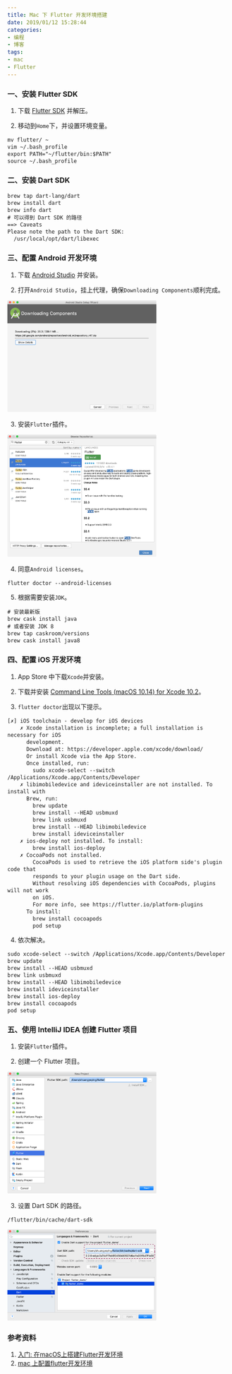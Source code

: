 ```yaml
---
title: Mac 下 Flutter 开发环境搭建
date: 2019/01/12 15:28:44
categories: 
- 编程
- 博客
tags: 
- mac
- Flutter
---
```


###  一、安装 Flutter SDK
1. 下载 [Flutter SDK](https://flutter.dev/docs/development/tools/sdk/releases?tab=macos#macos) 并解压。

2. 移动到`Home`下，并设置环境变量。

```shell
mv flutter/ ~
vim ~/.bash_profile
export PATH="~/flutter/bin:$PATH"
source ~/.bash_profile
```

### 二、安装 Dart SDK

```shell
brew tap dart-lang/dart
brew install dart
brew info dart
# 可以得到 Dart SDK 的路径
==> Caveats
Please note the path to the Dart SDK:
  /usr/local/opt/dart/libexec
```

<!--more-->

### 三、配置 Android 开发环境

1. 下载 [Android Studio](https://developer.android.com/studio/index.html) 并安装。

2. 打开`Android Studio`，挂上代理，确保`Downloading Components`顺利完成。

<img src="https://raw.githubusercontent.com/streamelody/jekyll_resource/master/assets/blogImg/2019/mac_flutter/flutter_studio_downloading_components_001.png" style="zoom:33%;" />

3. 安装`Flutter`插件。

<img src="https://raw.githubusercontent.com/streamelody/jekyll_resource/master/assets/blogImg/2019/mac_flutter/flutter_studio_plugin.png" style="zoom:33%;" />

4. 同意`Android licenses`。

```
flutter doctor --android-licenses
```

5. 根据需要安装`JDK`。

```shell
# 安装最新版
brew cask install java
# 或者安装 JDK 8
brew tap caskroom/versions
brew cask install java8
```

### 四、配置 iOS 开发环境

1. App Store 中下载`Xcode`并安装。

2. 下载并安装 [Command Line Tools (macOS 10.14) for Xcode 10.2](https://developer.apple.com/download/more/)。

3. `flutter doctor`出现以下提示。

```shell
[✗] iOS toolchain - develop for iOS devices
    ✗ Xcode installation is incomplete; a full installation is necessary for iOS
      development.
      Download at: https://developer.apple.com/xcode/download/
      Or install Xcode via the App Store.
      Once installed, run:
        sudo xcode-select --switch /Applications/Xcode.app/Contents/Developer
    ✗ libimobiledevice and ideviceinstaller are not installed. To install with
      Brew, run:
        brew update
        brew install --HEAD usbmuxd
        brew link usbmuxd
        brew install --HEAD libimobiledevice
        brew install ideviceinstaller
    ✗ ios-deploy not installed. To install:
        brew install ios-deploy
    ✗ CocoaPods not installed.
        CocoaPods is used to retrieve the iOS platform side's plugin code that
        responds to your plugin usage on the Dart side.
        Without resolving iOS dependencies with CocoaPods, plugins will not work
        on iOS.
        For more info, see https://flutter.io/platform-plugins
      To install:
        brew install cocoapods
        pod setup
```

4. 依次解决。

```shell
sudo xcode-select --switch /Applications/Xcode.app/Contents/Developer
brew update
brew install --HEAD usbmuxd
brew link usbmuxd
brew install --HEAD libimobiledevice
brew install ideviceinstaller
brew install ios-deploy
brew install cocoapods
pod setup
```

### 五、使用 IntelliJ IDEA 创建 Flutter 项目

1. 安装`Flutter`插件。

2. 创建一个 Flutter 项目。

<img src="https://raw.githubusercontent.com/streamelody/jekyll_resource/master/assets/blogImg/2019/mac_flutter/mac_flutter_004.png" style="zoom:33%;" />

3. 设置 Dart SDK 的路径。

```shell
/flutter/bin/cache/dart-sdk
```

<img src="https://raw.githubusercontent.com/streamelody/jekyll_resource/master/assets/blogImg/2019/mac_flutter/mac_flutter_003.png" style="zoom:33%;" />

### 参考资料

1. [入门: 在macOS上搭建Flutter开发环境](https://flutterchina.club/setup-macos/)
2. [mac 上配置flutter开发环境](https://www.jianshu.com/p/eb782589be82)



